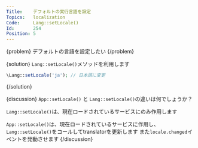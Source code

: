 ```yaml
---
Title:    デフォルトの実行言語を設定
Topics:   localization
Code:     Lang::setLocale()
Id:       254
Position: 5
---
```


{problem}
デフォルトの言語を設定したい
{/problem}

{solution}
`Lang::setLocale()`メソッドを利用します

```php
\Lang::setLocale('ja'); // 日本語に変更
```
{/solution}

{discussion}
`App::setLocale()` と `Lang::setLocale()`の違いは何でしょうか？

`Lang::setLocale()`は、現在ロードされているサービスにのみ作用します

`App::setLocale()`は、現在ロードされているサービスに作用し、  
`Lang::setLocale()`をコールしてtranslatorを更新します
また`locale.changed`イベントを発動させます
{/discussion}
